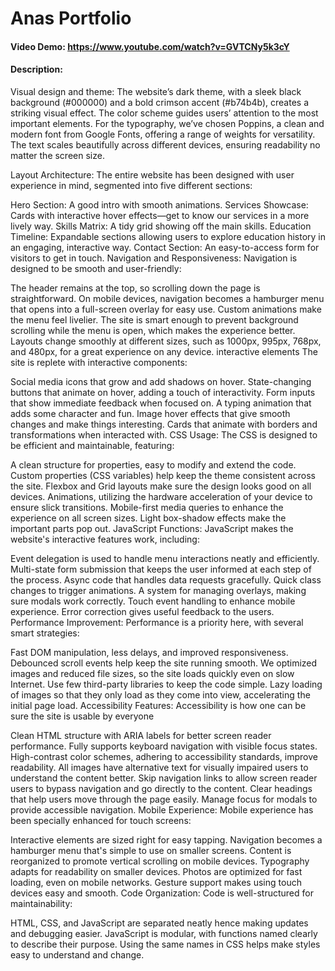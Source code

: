 # Anas Portfolio

#### Video Demo:  https://www.youtube.com/watch?v=GVTCNy5k3cY

#### Description:

Visual design and theme:
The website’s dark theme, with a sleek black background (#000000) and a bold crimson accent (#b74b4b), creates a striking visual effect. The color scheme guides users’ attention to the most important elements. For the typography, we’ve chosen Poppins, a clean and modern font from Google Fonts, offering a range of weights for versatility. The text scales beautifully across different devices, ensuring readability no matter the screen size.

Layout Architecture:
The entire website has been designed with user experience in mind, segmented into five different sections:

Hero Section: A good intro with smooth animations.
Services Showcase: Cards with interactive hover effects—get to know our services in a more lively way.
Skills Matrix: A tidy grid showing off the main skills.
Education Timeline: Expandable sections allowing users to explore education history in an engaging, interactive way.
Contact Section: An easy-to-access form for visitors to get in touch.
Navigation and Responsiveness:
Navigation is designed to be smooth and user-friendly:

The header remains at the top, so scrolling down the page is straightforward.
On mobile devices, navigation becomes a hamburger menu that opens into a full-screen overlay for easy use.
Custom animations make the menu feel livelier.
The site is smart enough to prevent background scrolling while the menu is open, which makes the experience better.
Layouts change smoothly at different sizes, such as 1000px, 995px, 768px, and 480px, for a great experience on any device.
interactive elements
The site is replete with interactive components:

Social media icons that grow and add shadows on hover.
State-changing buttons that animate on hover, adding a touch of interactivity.
Form inputs that show immediate feedback when focused on.
A typing animation that adds some character and fun.
Image hover effects that give smooth changes and make things interesting.
Cards that animate with borders and transformations when interacted with.
CSS Usage:
The CSS is designed to be efficient and maintainable, featuring:

A clean structure for properties, easy to modify and extend the code.
Custom properties (CSS variables) help keep the theme consistent across the site.
Flexbox and Grid layouts make sure the design looks good on all devices.
Animations, utilizing the hardware acceleration of your device to ensure slick transitions.
Mobile-first media queries to enhance the experience on all screen sizes.
Light box-shadow effects make the important parts pop out.
JavaScript Functions:
JavaScript makes the website's interactive features work, including:

Event delegation is used to handle menu interactions neatly and efficiently.
Multi-state form submission that keeps the user informed at each step of the process.
Async code that handles data requests gracefully.
Quick class changes to trigger animations.
A system for managing overlays, making sure modals work correctly.
Touch event handling to enhance mobile experience.
Error correction gives useful feedback to the users.
Performance Improvement:
Performance is a priority here, with several smart strategies:

Fast DOM manipulation, less delays, and improved responsiveness.
Debounced scroll events help keep the site running smooth.
We optimized images and reduced file sizes, so the site loads quickly even on slow Internet.
Use few third-party libraries to keep the code simple.
Lazy loading of images so that they only load as they come into view, accelerating the initial page load.
Accessibility Features:
Accessibility is how one can be sure the site is usable by everyone

Clean HTML structure with ARIA labels for better screen reader performance.
Fully supports keyboard navigation with visible focus states.
High-contrast color schemes, adhering to accessibility standards, improve readability.
All images have alternative text for visually impaired users to understand the content better.
Skip navigation links to allow screen reader users to bypass navigation and go directly to the content.
Clear headings that help users move through the page easily.
Manage focus for modals to provide accessible navigation.
Mobile Experience:
Mobile experience has been specially enhanced for touch screens:

Interactive elements are sized right for easy tapping.
Navigation becomes a hamburger menu that's simple to use on smaller screens.
Content is reorganized to promote vertical scrolling on mobile devices.
Typography adapts for readability on smaller devices.
Photos are optimized for fast loading, even on mobile networks.
Gesture support makes using touch devices easy and smooth.
Code Organization:
Code is well-structured for maintainability:

HTML, CSS, and JavaScript are separated neatly hence making updates and debugging easier.
JavaScript is modular, with functions named clearly to describe their purpose. Using the same names in CSS helps make styles easy to understand and change.
